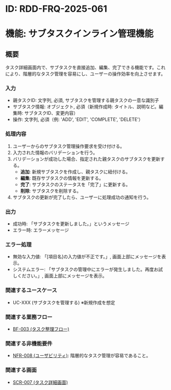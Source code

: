 # ID: RDD-FRQ-2025-061

# 機能: サブタスクインライン管理機能

## 概要

タスク詳細画面内で、サブタスクを直接追加、編集、完了できる機能です。これにより、階層的なタスク管理を容易にし、ユーザーの操作効率を向上させます。

### 入力

- 親タスクID: 文字列, 必須, サブタスクを管理する親タスクの一意な識別子
- サブタスク情報: オブジェクト, 必須（新規作成時: タイトル、説明など。編集時: サブタスクID、変更内容）
- 操作: 文字列, 必須（例: 'ADD', 'EDIT', 'COMPLETE', 'DELETE'）

### 処理内容

1. ユーザーからのサブタスク管理操作要求を受け付ける。
1. 入力された情報のバリデーションを行う。
1. バリデーションが成功した場合、指定された親タスクのサブタスクを更新する。
   - **追加**: 新規サブタスクを作成し、親タスクに紐付ける。
   - **編集**: 既存サブタスクの情報を更新する。
   - **完了**: サブタスクのステータスを「完了」に更新する。
   - **削除**: サブタスクを削除する。
1. サブタスクの更新が完了したら、ユーザーに処理成功の通知を行う。

### 出力

- 成功時: 「サブタスクを更新しました。」というメッセージ
- エラー時: エラーメッセージ

### エラー処理

- 無効な入力値: 「[項目名]の入力値が不正です。」, 画面上部にメッセージを表示。
- システムエラー: 「サブタスクの管理中にエラーが発生しました。再度お試しください。」, 画面上部にメッセージを表示。

### 関連するユースケース

- UC-XXX (サブタスクを管理する) ※新規作成を想定

### 関連する業務フロー

- [BF-003 (タスク整理フロー)](../business-flows/bf-003-task-organization-flow.md)

### 関連する非機能要件

- [NFR-008 (ユーザビリティ)](../non-functional-requirements/nfr-008-usability.md): 階層的なタスク管理が容易であること。

### 関連する画面

- [SCR-007 (タスク詳細画面)](../screens/scr-007-task-detail-screen.md)

